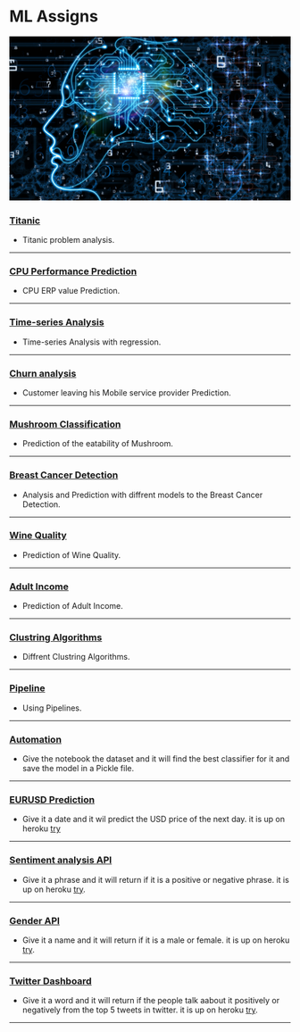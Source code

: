 # ML Assigns

![python](res/machine-learning-1.png)

### [Titanic](Titanic)
* Titanic problem analysis.
---
### [CPU Performance Prediction](CPU%20Performance%20Prediction)
* CPU ERP value Prediction.
---
### [Time-series Analysis](Time-series%20Analysis%20with%20regression)
* Time-series Analysis with regression.
---
### [Churn analysis](Churn%20analysis)
* Customer leaving his Mobile service provider Prediction.
---
### [Mushroom Classification](Mushroom%20Classification)
* Prediction of the eatability of Mushroom.
---
### [Breast Cancer Detection](Breast%20Cancer%20Detection)
* Analysis and Prediction with diffrent models to the Breast Cancer Detection.
---
### [Wine Quality](Wine%20Quality)
* Prediction of Wine Quality.
---
### [Adult Income](Adult%20Income)
* Prediction of Adult Income.
---
### [Clustring Algorithms](Clustring%20Algorithms)
* Diffrent Clustring Algorithms.
---
### [Pipeline](Pipeline)
* Using Pipelines.
---
### [Automation](Automation)
* Give the notebook the dataset and it will find the best classifier for it and save the model in a Pickle file.
---
### [EURUSD Prediction](EURUSD%20Prediction)
* Give it a date and it wil predict the USD price of the next day. it is up on heroku [try](https://assign1-usd-time.herokuapp.com/)
---
### [Sentiment analysis API](Sentiment%20analysis%20API)
* Give it a phrase and it will return if it is a positive or negative phrase. it is up on heroku [try](https://assign-sentiment-api.herokuapp.com/).
---
### [Gender API](Gender%20API)
* Give it a name and it will return if it is a male or female. it is up on heroku [try](https://assign-tweet-analysis.herokuapp.com/).
---
### [Twitter Dashboard](Twitter%20Dashboard)
* Give it a word and it will return if the people talk aabout it positively or negatively from the top 5 tweets in twitter. it is up on heroku [try](https://assign1-usd-time.herokuapp.com/).
---